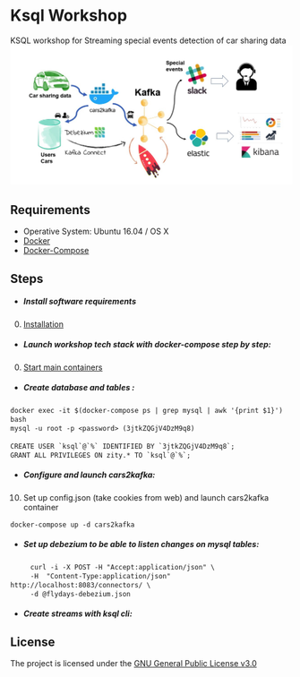 Ksql Workshop
=================

KSQL workshop for Streaming special events detection of car sharing data
![Diagram](/images/ksql-workshop.jpg)

Requirements
------------
- Operative System: Ubuntu 16.04 / OS X
- [Docker](INSTALL.md)
- [Docker-Compose](INSTALL.md)

Steps
------------
- ##### Install software requirements
0. [Installation](INSTALL.md)
- ##### Launch workshop tech stack with docker-compose step by step:
0. [Start main containers](start_containers.md)
- ##### Create database and tables :
```
docker exec -it $(docker-compose ps | grep mysql | awk '{print $1}') bash
mysql -u root -p <password> (3jtkZQGjV4DzM9q8)

CREATE USER `ksql`@`%` IDENTIFIED BY `3jtkZQGjV4DzM9q8`;
GRANT ALL PRIVILEGES ON zity.* TO `ksql`@`%`;
```
- ##### Configure and launch cars2kafka:
10. Set up config.json (take cookies from web) and launch cars2kafka container
```
docker-compose up -d cars2kafka
```
- ##### Set up debezium to be able to listen changes on mysql tables:
```
     curl -i -X POST -H "Accept:application/json" \
     -H  "Content-Type:application/json" http://localhost:8083/connectors/ \
     -d @flydays-debezium.json
```
- ##### Create streams with ksql cli:



License
------------
The project is licensed under the [GNU General Public License v3.0](LICENSE)
